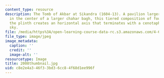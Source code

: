 ```yaml
---
content_type: resource
description: The Tomb of Akbar at Sikandra (1604-13). A pavilion larger than Humayun's
  in the center of a larger chahar bagh, this tiered composition of four planes above
  the plinth creates an horizontal axis that terminates with a cenotaph open to the
  sky.
file: /media/https%3A/open-learning-course-data-rc.s3.amazonaws.com/4-614-religious-architecture-and-islamic-cultures-fall-2002/c8e2e4a346f33bd36cc84f68d1ee996f_2008thumbnail.jpg
file_type: image/jpeg
image_metadata:
  caption: ''
  credit: ''
  image-alt: ''
resourcetype: Image
title: 2008thumbnail.jpg
uid: c8e2e4a3-46f3-3bd3-6cc8-4f68d1ee996f
---
```

